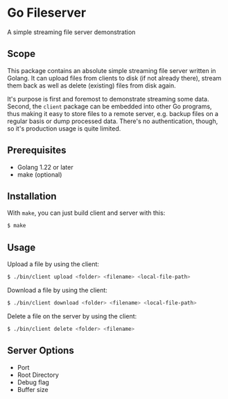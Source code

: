 # Go Fileserver

A simple streaming file server demonstration

## Scope

This package contains an absolute simple streaming file server written in Golang.
It can upload files from clients to disk (if not already there), stream them back
as well as delete (existing) files from disk again.

It's purpose is first and foremost to demonstrate streaming some data.
Second, the `client` package can be embedded into other Go programs, thus making it easy to store files
to a remote server, e.g. backup files on a regular basis or dump processed data.
There's no authentication, though, so it's production usage is quite limited.

## Prerequisites

- Golang 1.22 or later
- make (optional)

## Installation

With `make`, you can just build client and server with this:

```bash
$ make
```

## Usage

Upload a file by using the client:
```bash
$ ./bin/client upload <folder> <filename> <local-file-path>
```

Download a file by using the client:
```bash
$ ./bin/client download <folder> <filename> <local-file-path>
```

Delete a file on the server by using the client:
```bash
$ ./bin/client delete <folder> <filename>
```

## Server Options

- Port
- Root Directory
- Debug flag
- Buffer size

